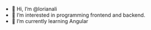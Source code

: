 - 👋 Hi, I’m @lorianali
- 👀 I’m interested in programming frontend and backend.
- 🌱 I’m currently learning Angular


<!---
lorianali/lorianali is a ✨ special ✨ repository because its `README.md` (this file) appears on your GitHub profile.
You can click the Preview link to take a look at your changes.
--->
